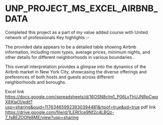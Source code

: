# UNP_PROJECT_MS_EXCEL_AIRBNB_DATA
Completed this project as a part of my  value added course with United network of professionals
Key highlights :-

The provided data appears to be a detailed table showing Airbnb information, including room types, average prices, minimum nights, and other details for different neighborhoods in various boundaries .

This overall interpretation provides a glimpse into the dynamics of the Airbnb market in New York City, showcasing the diverse offerings and preferences of both hosts and guests across different neighborhoods and boroughs.

Excel link
https://docs.google.com/spreadsheets/d/16OSN8cIm1_P06LvThUJNRpCwqX8XlaOl/edit?usp=sharing&ouid=117634659923930394481&rtpof=true&sd=true
pdf link
https://drive.google.com/file/d/1LERt1ce9Nf2c4LBQz-7_fsBEZOOfe8ME/view?usp=sharing
